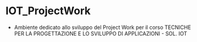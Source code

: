 # IOT_ProjectWork

- Ambiente dedicato allo sviluppo del Project Work per il corso
  TECNICHE PER LA PROGETTAZIONE E LO SVILUPPO DI APPLICAZIONI - SOL. IOT

